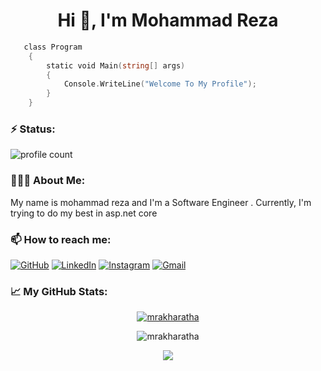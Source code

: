 <h1 align="center">Hi 👋, I'm Mohammad Reza</h1>

```go
   class Program
    {
        static void Main(string[] args)
        {
            Console.WriteLine("Welcome To My Profile");
        }
    }
```

<h3>⚡️ Status:</h3>

![profile count](https://komarev.com/ghpvc/?username=mrakharatha&color=red)&nbsp;


<h3>👨🏻‍💻 About Me:</h3>

My name is mohammad reza and I'm a Software Engineer . Currently, I'm trying to do my best in asp.net core 

<h3 align="left">📫 How to reach me:</h3>

<p align="left">
	<a href="https://github.com/mrakharatha"><img src="https://img.icons8.com/bubbles/50/000000/github.png" alt="GitHub"/></a>
	<a href="https://www.linkedin.com/in/seyed-mohammad-reza-azad-a6a5281b2/"><img src="https://img.icons8.com/bubbles/50/000000/linkedin.png" alt="LinkedIn"/></a>
	<a href="https://www.instagram.com/mra_kharatha"><img src="https://img.icons8.com/bubbles/50/000000/instagram.png" alt="Instagram"/></a>
	<a href="mailto:mrakharatha78@gmail.com"><img src="https://img.icons8.com/bubbles/50/000000/gmail.png" alt="Gmail"/></a>
</p>


<h3 align="left"> &#x1f4c8; My GitHub Stats:</h3>

<div align="center">
	
[![mrakharatha](http://github-readme-streak-stats.herokuapp.com?user=mrakharatha&theme=shades-of-purple)](https://git.io/streak-stats)
	
![mrakharatha](https://github-readme-stats.vercel.app/api?username=mrakharatha&show_icons=true&theme=shades-of-purple)
	
</div>

<div align="center">

<a href="https://coffeebede.ir/buycoffee/mohammadrezaazad"><img class="img-fluid" src="https://coffeebede.ir/DashboardTemplateV2/app-assets/images/banner/default-yellow.svg" /></a>
	
</div>

